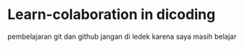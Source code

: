 # Learn-colaboration in dicoding
pembelajaran git dan github
jangan di ledek karena saya masih belajar
